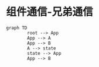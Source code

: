 # 组件通信-兄弟通信

```mermaid
graph TD
		root --> App
		App --> A
		App --> B
		A --> state
		state --> App
		App --> B
```

